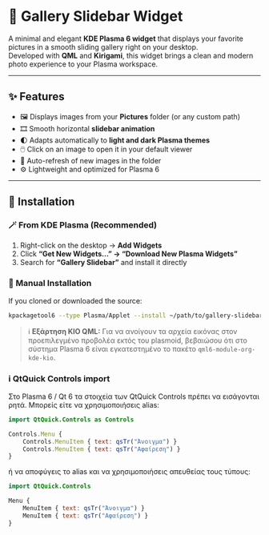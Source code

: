 # 🌄 Gallery Slidebar Widget

A minimal and elegant **KDE Plasma 6 widget** that displays your favorite pictures in a smooth sliding gallery right on your desktop.  
Developed with **QML** and **Kirigami**, this widget brings a clean and modern photo experience to your Plasma workspace.

---

## ✨ Features

- 🖼️ Displays images from your **Pictures** folder (or any custom path)
- 🎞️ Smooth horizontal **slidebar animation**
- 🌓 Adapts automatically to **light and dark Plasma themes**
- 🖱️ Click on an image to open it in your default viewer
- 🔁 Auto-refresh of new images in the folder
- ⚙️ Lightweight and optimized for Plasma 6

---

## 🧩 Installation

### 🪄 From KDE Plasma (Recommended)
1. Right-click on the desktop → **Add Widgets**
2. Click **“Get New Widgets…” → “Download New Plasma Widgets”**
3. Search for **“Gallery Slidebar”** and install it directly

### 🧰 Manual Installation
If you cloned or downloaded the source:
```bash
kpackagetool6 --type Plasma/Applet --install ~/path/to/gallery-slidebar-widget
```
> ℹ️ **Εξάρτηση KIO QML:** Για να ανοίγουν τα αρχεία εικόνας στον προεπιλεγμένο προβολέα εκτός του plasmoid, βεβαιώσου ότι στο σύστημα Plasma 6 είναι εγκατεστημένο το πακέτο `qml6-module-org-kde-kio`.

### ℹ️ QtQuick Controls import
Στο Plasma 6 / Qt 6 τα στοιχεία των QtQuick Controls πρέπει να εισάγονται ρητά. Μπορείς είτε να χρησιμοποιήσεις alias:

```qml
import QtQuick.Controls as Controls

Controls.Menu {
    Controls.MenuItem { text: qsTr("Άνοιγμα") }
    Controls.MenuItem { text: qsTr("Αφαίρεση") }
}
```

ή να αποφύγεις το alias και να χρησιμοποιήσεις απευθείας τους τύπους:

```qml
import QtQuick.Controls

Menu {
    MenuItem { text: qsTr("Άνοιγμα") }
    MenuItem { text: qsTr("Αφαίρεση") }
}
```
